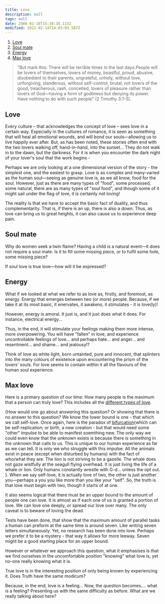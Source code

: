 ```yaml
---
title: Love
description: null
tags: null
date: 2008-01-16T15:38:35.115Z
modified: 2022-02-14T14:03:03.587Z
---
```


1. [Love](#love)
2. [Soul mate](#soul-mate)
3. [Energy](#energy)
4. [Max love](#max-love)

> "But mark this: There will be terrible times in the last days.People will be lovers of themselves, lovers of money, boastful, proud, abusive, disobedient to their parents, ungrateful, unholy, without love, unforgiving, slanderous, without self-control, brutal, not lovers of the good, treacherous, rash, conceited, lovers of pleasure rather than lovers of God&mdash;having a form of godliness but denying its power. Have nothing to do with such people" (2 Timothy 3:1-5).

## Love

Every culture &ndash; that acknowledges the concept of love &ndash; sees love in a certain way. Especially in the cultures of romance, it is seen as something that will heal all emotional wounds, and will bond our souls&mdash;allowing us to live happily ever after. But, as has been noted, these stories often end with the two lovers walking off, hand-in-hand, into the sunset... They do not walk in to the dawn, but the darkness. For it is when you encounter the dark night of your lover's soul that the work begins -

Perhaps we are only looking at a one dimensional version of the story - the simplest one, and the easiest to grasp. Love is as complex and many-varied as the human soul&mdash;seeing as genuine love is, as we all know, food for the soul. However, just as there are many types of "food", some processed, some natural, there are as many types of "soul food", and though some of it might sail under the flag of love, it is certainly not loving!

The reality is that we have to accept the basic fact of duality, and thus complementarity. That is, if there is an up, there is also a down. Thus, as love can bring us to great heights, it can also cause us to experience deep pain.

## Soul mate

Why do women seek a twin flame? Having a child is a natural event&mdash;it does not require a soul mate. Is it to fill some missing piece, or to fulfil some hole, some missing piece?

If soul love is true love&mdash;how will it be expressed?

## Energy

What if we looked at what we refer to as love as, firstly, and foremost, as energy. Energy that emerges between two (or more) people. Because, if we take it at its most basic, it enervates, it awakens, it stimulates - it is love(ly)!

However, energy is amoral. It just is, and it just does what it does. For instance, electrical energy...

Thus, in the end, it will stimulate your feelings making them more intense, more overpowering. You will have "fallen" in love, and experience uncontrollable feelings of love... and perhaps hate... and anger... and resentment... and shame... and jealousy!?

Think of love as white light, born untainted, pure and innocent, that splinters into the many colours of existence upon encountering the prism of the lovers' souls. For love seems to contain within it all the flavours of the human soul experience.

## Max love

Here is a primary question of our time: How many people is the maximum that a person can truly love? This includes all the [different types of love](/posts/neshama/love_greek/).

{How would one go about answering this question? Or showing that there is no answer to this question? We know the lower bound is one - that which we call self-love. Once again, here is the paradox of [bifurcation](bifurcation.html){which can be self-replication; or birth, a new creation - but that would need some "other" impulse to be able to manifest soemthing new. The only way we could even know that the unknown exists is because there is something in the unknown that calls to us. This is unique to our human experience as far as we can tell. It is only we who struggle with this impulse. All the animals exist in peace (except when disturbed by humans) with the fact of who/what they are. The lion is not striving to be a gazelle. The whale does not gaze wistfully at the seagull flying overhead. It is just living the life of a whale or lion. Only humans constantly wrestle with G-d... unless the opt out. }. When we say self-love, it is actually love of two, the other is just another you&mdash;perhaps a you you like more than you like your "self". So, the truth is that love must begin with two, though it starts of at one.

It also seems logical that there must be an upper bound to the amount of people one can love. It is almost as if each one of us is granted a portion of love. We can love one deeply, or spread our love over many. The only caveat is to beware of loving the dead.

Tests have been done, that show that the maximum amount of parallel tasks a human can preform at the same time is around seven. Like writing seven letters simultaneously. Yet, no research has been done into love. Perhaps we prefer it to be a mystery - that way it allows for more leeway. Seven might be a good starting place for an upper bound.

However or whatever we approach this question, what it emphasises is that we find ourselves in the uncomfortable position "knowing" what love is, yet no-one really knowing what it is.

True love is in the interesting position of only being known by experiencing it. Does Truth have the same modicum?

Because, in the end, love is a feeling... Now, the question becomes.... what is a feeling? Presenting us with the same difficulty as before. What are we really talking about here?
